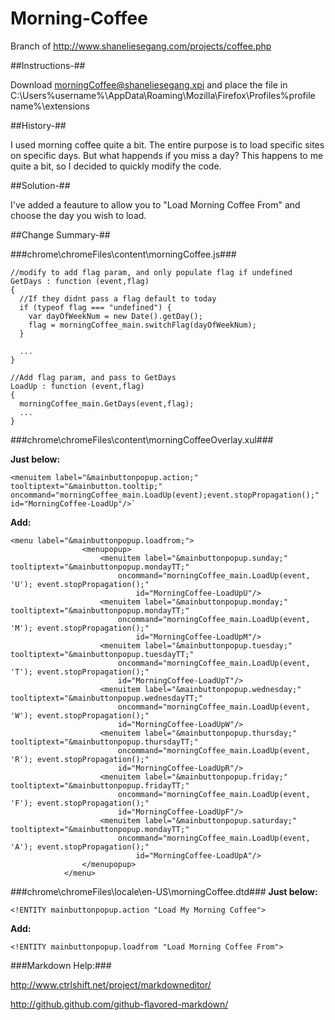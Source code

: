 Morning-Coffee
==============

Branch of http://www.shaneliesegang.com/projects/coffee.php

##Instructions-##

Download <a href ="https://github.com/thorst/Morning-Coffee/raw/master/morningCoffee@shaneliesegang.xpi">morningCoffee@shaneliesegang.xpi</a> and place the file in C:\Users\%username%\AppData\Roaming\Mozilla\Firefox\Profiles\%profile name%\extensions

##History-##

I used morning coffee quite a bit. The entire purpose is to load specific sites on specific days. But what happends if you miss a day? This happens to me quite a bit, so I decided to quickly modify the code.

##Solution-##

I've added a feauture to allow you to "Load Morning Coffee From" and choose the day you wish to load.

##Change Summary-##

###chrome\chromeFiles\content\morningCoffee.js###

    //modify to add flag param, and only populate flag if undefined
    GetDays : function (event,flag)
    {
      //If they didnt pass a flag default to today 
      if (typeof flag === "undefined") {
        var dayOfWeekNum = new Date().getDay();
        flag = morningCoffee_main.switchFlag(dayOfWeekNum);
      }
		
      ...
    }

    //Add flag param, and pass to GetDays
    LoadUp : function (event,flag)
    {
      morningCoffee_main.GetDays(event,flag);
      ...
    }

###chrome\chromeFiles\content\morningCoffeeOverlay.xul###

**Just below:**

    <menuitem label="&mainbuttonpopup.action;" tooltiptext="&mainbutton.tooltip;" oncommand="morningCoffee_main.LoadUp(event);event.stopPropagation();" id="MorningCoffee-LoadUp"/>`

**Add:**
					
    <menu label="&mainbuttonpopup.loadfrom;">
					<menupopup>
						<menuitem label="&mainbuttonpopup.sunday;" tooltiptext="&mainbuttonpopup.mondayTT;"
							oncommand="morningCoffee_main.LoadUp(event, 'U'); event.stopPropagation();"
								id="MorningCoffee-LoadUpU"/>
						<menuitem label="&mainbuttonpopup.monday;" tooltiptext="&mainbuttonpopup.mondayTT;"
							oncommand="morningCoffee_main.LoadUp(event, 'M'); event.stopPropagation();"
								id="MorningCoffee-LoadUpM"/>
						<menuitem label="&mainbuttonpopup.tuesday;" tooltiptext="&mainbuttonpopup.tuesdayTT;"
							oncommand="morningCoffee_main.LoadUp(event, 'T'); event.stopPropagation();"
							id="MorningCoffee-LoadUpT"/>
						<menuitem label="&mainbuttonpopup.wednesday;" tooltiptext="&mainbuttonpopup.wednesdayTT;"
							oncommand="morningCoffee_main.LoadUp(event, 'W'); event.stopPropagation();"
							id="MorningCoffee-LoadUpW"/>
						<menuitem label="&mainbuttonpopup.thursday;" tooltiptext="&mainbuttonpopup.thursdayTT;"
							oncommand="morningCoffee_main.LoadUp(event, 'R'); event.stopPropagation();"
							id="MorningCoffee-LoadUpR"/>
						<menuitem label="&mainbuttonpopup.friday;" tooltiptext="&mainbuttonpopup.fridayTT;"
							oncommand="morningCoffee_main.LoadUp(event, 'F'); event.stopPropagation();"
							id="MorningCoffee-LoadUpF"/>
						<menuitem label="&mainbuttonpopup.saturday;" tooltiptext="&mainbuttonpopup.mondayTT;"
							oncommand="morningCoffee_main.LoadUp(event, 'A'); event.stopPropagation();"
								id="MorningCoffee-LoadUpA"/>
					</menupopup>
				</menu>
				
###chrome\chromeFiles\locale\en-US\morningCoffee.dtd###
**Just below:**

    <!ENTITY mainbuttonpopup.action "Load My Morning Coffee">

**Add:**

    <!ENTITY mainbuttonpopup.loadfrom "Load Morning Coffee From">


###Markdown Help:###

http://www.ctrlshift.net/project/markdowneditor/

http://github.github.com/github-flavored-markdown/